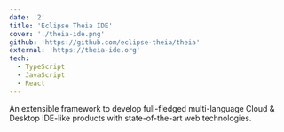 ```yaml
---
date: '2'
title: 'Eclipse Theia IDE'
cover: './theia-ide.png'
github: 'https://github.com/eclipse-theia/theia'
external: 'https://theia-ide.org'
tech:
  - TypeScript
  - JavaScript
  - React
---
```


An extensible framework to develop full-fledged multi-language Cloud & Desktop IDE-like products with state-of-the-art web technologies.
